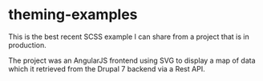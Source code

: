 # theming-examples

This is the best recent SCSS example I can share from a project that is in production.

The project was an AngularJS frontend using SVG to display a map of data which it retrieved from the Drupal 7 backend via a Rest API.
